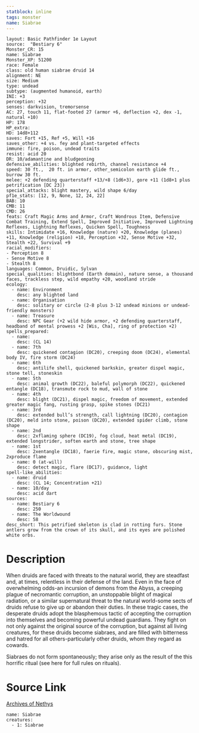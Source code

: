 ```yaml
---
statblock: inline
tags: monster
name: Siabrae
---
```

```statblock
layout: Basic Pathfinder 1e Layout
source:  "Bestiary 6"
Monster_CR: 15
name: Siabrae
Monster_XP: 51200
race: Female
class: old human siabrae druid 14
alignment: NE
size: Medium
type: undead
subtype: (augmented humanoid, earth)
INI: +3
perception: +32
senses: darkvision, tremorsense
AC: 27, touch 11, flat-footed 27 (armor +6, deflection +2, dex -1, natural +10)
HP: 178
HP_extra: 
HD: 14d8+112
saves: Fort +15, Ref +5, Will +16
saves_other: +4 vs. fey and plant-targeted effects
immune: fire, poison, undead traits
resist: acid 20
DR: 10/adamantine and bludgeoning
defensive_abilities: blighted rebirth, channel resistance +4
speed: 30 ft.,  20 ft. in armor, other_semicolon earth glide ft., burrow 30 ft.
melee: +2 defending quarterstaff +13/+8 (1d6+3), gore +11 (1d8+1 plus petrification [DC 23])
special_attacks: blight mastery, wild shape 6/day
pf1e_stats: [12, 9, None, 12, 24, 22]
BAB: 10
CMB: 11
CMD: 26
feats: Craft Magic Arms and Armor, Craft Wondrous Item, Defensive Combat Training, Extend Spell, Improved Initiative, Improved Lightning Reflexes, Lightning Reflexes, Quicken Spell, Toughness
skills: Intimidate +16, Knowledge (nature) +20, Knowledge (planes) +11, Knowledge (religion) +18, Perception +32, Sense Motive +32, Stealth +22, Survival +9
racial_modifiers:
- Perception 8
- Sense Motive 8
- Stealth 8
languages: Common, Druidic, Sylvan
special_qualities: blightbond (Earth domain), nature sense, a thousand faces, trackless step, wild empathy +20, woodland stride
ecology:
  - name: Environment
    desc: any blighted land
  - name: Organisation
    desc: solitary or circle (2-8 plus 3-12 undead minions or undead-friendly monsters)
  - name: Treasure
    desc: NPC Gear (+2 wild hide armor, +2 defending quarterstaff, headband of mental prowess +2 [Wis, Cha], ring of protection +2)
spells_prepared:
  - name:
    desc: (CL 14)
  - name: 7th
    desc: quickened contagion (DC20), creeping doom (DC24), elemental body IV, fire storm (DC24)
  - name: 6th
    desc: antilife shell, quickened barkskin, greater dispel magic, stone tell, stoneskin
  - name: 5th
    desc: animal growth (DC22), baleful polymorph (DC22), quickened entangle (DC18), transmute rock to mud, wall of stone
  - name: 4th
    desc: blight (DC21), dispel magic, freedom of movement, extended greater magic fang, rusting grasp, spike stones (DC21)
  - name: 3rd
    desc: extended bull’s strength, call lightning (DC20), contagion (DC20), meld into stone, poison (DC20), extended spider climb, stone shape
  - name: 2nd
    desc: 2xflaming sphere (DC19), fog cloud, heat metal (DC19), extended longstrider, soften earth and stone, tree shape
  - name: 1st
    desc: 2xentangle (DC18), faerie fire, magic stone, obscuring mist, 2xproduce flame
  - name: 0 (at-will)
    desc: detect magic, flare (DC17), guidance, light
spell-like_abilities:
  - name: druid
    desc: (CL 14; Concentration +21)
  - name: 10/day
    desc: acid dart
sources:
  - name: Bestiary 6
    desc: 250
  - name: The Worldwound
    desc: 58
desc_short: This petrified skeleton is clad in rotting furs. Stone antlers grow from the crown of its skull, and its eyes are polished white orbs.
```
# Description
When druids are faced with threats to the natural world, they are steadfast and, at times, relentless in their defense of the land. Even in the face of overwhelming odds-an incursion of demons from the Abyss, a creeping plague of necromantic corruption, an unstoppable blight of magical radiation, or a similar supernatural threat to the natural world-some sects of druids refuse to give up or abandon their duties. In these tragic cases, the desperate druids adopt the blasphemous tactic of accepting the corruption into themselves and becoming powerful undead guardians. They fight on not only against the original source of the corruption, but against all living creatures, for these druids become siabraes, and are filled with bitterness and hatred for all others-particularly other druids, whom they regard as cowards. 

Siabraes do not form spontaneously; they arise only as the result of the this horrific ritual (see here for full rules on rituals).
# Source Link
[Archives of Nethys](https://aonprd.com/MonsterDisplay.aspx?ItemName=Siabrae)
```encounter-table
name: Siabrae
creatures:
  - 1: Siabrae
```
